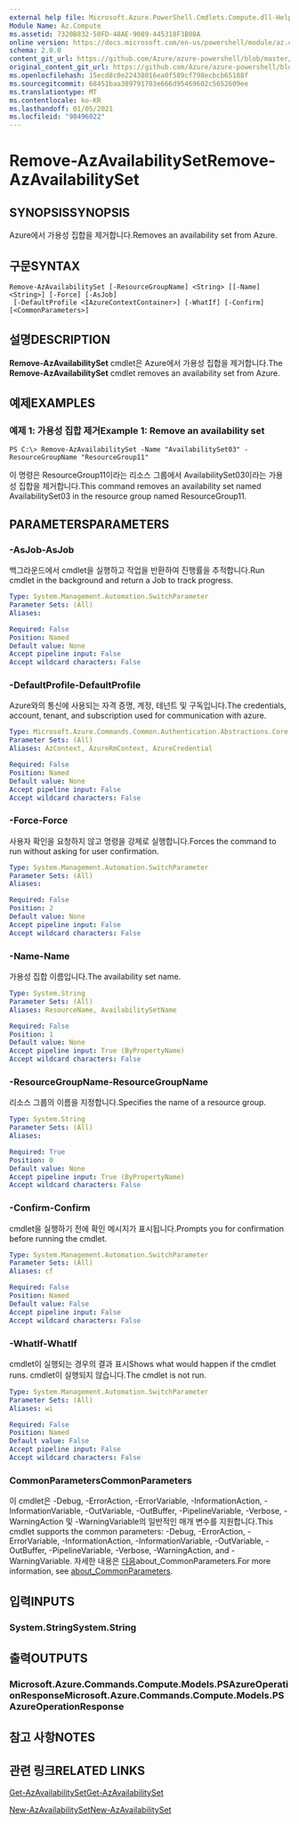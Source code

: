 ```yaml
---
external help file: Microsoft.Azure.PowerShell.Cmdlets.Compute.dll-Help.xml
Module Name: Az.Compute
ms.assetid: 7320B832-50FD-48AE-9089-445318F3B08A
online version: https://docs.microsoft.com/en-us/powershell/module/az.compute/remove-azavailabilityset
schema: 2.0.0
content_git_url: https://github.com/Azure/azure-powershell/blob/master/src/Compute/Compute/help/Remove-AzAvailabilitySet.md
original_content_git_url: https://github.com/Azure/azure-powershell/blob/master/src/Compute/Compute/help/Remove-AzAvailabilitySet.md
ms.openlocfilehash: 15ecd8c0e22438016ea0f589cf798ecbcb65188f
ms.sourcegitcommit: 68451baa389791703e666d95469602c5652609ee
ms.translationtype: MT
ms.contentlocale: ko-KR
ms.lasthandoff: 01/05/2021
ms.locfileid: "98496022"
---
```

# <span data-ttu-id="ddd22-101">Remove-AzAvailabilitySet</span><span class="sxs-lookup"><span data-stu-id="ddd22-101">Remove-AzAvailabilitySet</span></span>

## <span data-ttu-id="ddd22-102">SYNOPSIS</span><span class="sxs-lookup"><span data-stu-id="ddd22-102">SYNOPSIS</span></span>
<span data-ttu-id="ddd22-103">Azure에서 가용성 집합을 제거합니다.</span><span class="sxs-lookup"><span data-stu-id="ddd22-103">Removes an availability set from Azure.</span></span>

## <span data-ttu-id="ddd22-104">구문</span><span class="sxs-lookup"><span data-stu-id="ddd22-104">SYNTAX</span></span>

```
Remove-AzAvailabilitySet [-ResourceGroupName] <String> [[-Name] <String>] [-Force] [-AsJob]
 [-DefaultProfile <IAzureContextContainer>] [-WhatIf] [-Confirm] [<CommonParameters>]
```

## <span data-ttu-id="ddd22-105">설명</span><span class="sxs-lookup"><span data-stu-id="ddd22-105">DESCRIPTION</span></span>
<span data-ttu-id="ddd22-106">**Remove-AzAvailabilitySet** cmdlet은 Azure에서 가용성 집합을 제거합니다.</span><span class="sxs-lookup"><span data-stu-id="ddd22-106">The **Remove-AzAvailabilitySet** cmdlet removes an availability set from Azure.</span></span>

## <span data-ttu-id="ddd22-107">예제</span><span class="sxs-lookup"><span data-stu-id="ddd22-107">EXAMPLES</span></span>

### <span data-ttu-id="ddd22-108">예제 1: 가용성 집합 제거</span><span class="sxs-lookup"><span data-stu-id="ddd22-108">Example 1: Remove an availability set</span></span>
```
PS C:\> Remove-AzAvailabilitySet -Name "AvailabilitySet03" -ResourceGroupName "ResourceGroup11"
```

<span data-ttu-id="ddd22-109">이 명령은 ResourceGroup11이라는 리소스 그룹에서 AvailabilitySet03이라는 가용성 집합을 제거합니다.</span><span class="sxs-lookup"><span data-stu-id="ddd22-109">This command removes an availability set named AvailabilitySet03 in the resource group named ResourceGroup11.</span></span>

## <span data-ttu-id="ddd22-110">PARAMETERS</span><span class="sxs-lookup"><span data-stu-id="ddd22-110">PARAMETERS</span></span>

### <span data-ttu-id="ddd22-111">-AsJob</span><span class="sxs-lookup"><span data-stu-id="ddd22-111">-AsJob</span></span>
<span data-ttu-id="ddd22-112">백그라운드에서 cmdlet을 실행하고 작업을 반환하여 진행률을 추적합니다.</span><span class="sxs-lookup"><span data-stu-id="ddd22-112">Run cmdlet in the background and return a Job to track progress.</span></span>

```yaml
Type: System.Management.Automation.SwitchParameter
Parameter Sets: (All)
Aliases:

Required: False
Position: Named
Default value: None
Accept pipeline input: False
Accept wildcard characters: False
```

### <span data-ttu-id="ddd22-113">-DefaultProfile</span><span class="sxs-lookup"><span data-stu-id="ddd22-113">-DefaultProfile</span></span>
<span data-ttu-id="ddd22-114">Azure와의 통신에 사용되는 자격 증명, 계정, 테넌트 및 구독입니다.</span><span class="sxs-lookup"><span data-stu-id="ddd22-114">The credentials, account, tenant, and subscription used for communication with azure.</span></span>

```yaml
Type: Microsoft.Azure.Commands.Common.Authentication.Abstractions.Core.IAzureContextContainer
Parameter Sets: (All)
Aliases: AzContext, AzureRmContext, AzureCredential

Required: False
Position: Named
Default value: None
Accept pipeline input: False
Accept wildcard characters: False
```

### <span data-ttu-id="ddd22-115">-Force</span><span class="sxs-lookup"><span data-stu-id="ddd22-115">-Force</span></span>
<span data-ttu-id="ddd22-116">사용자 확인을 요청하지 않고 명령을 강제로 실행합니다.</span><span class="sxs-lookup"><span data-stu-id="ddd22-116">Forces the command to run without asking for user confirmation.</span></span>

```yaml
Type: System.Management.Automation.SwitchParameter
Parameter Sets: (All)
Aliases:

Required: False
Position: 2
Default value: None
Accept pipeline input: False
Accept wildcard characters: False
```

### <span data-ttu-id="ddd22-117">-Name</span><span class="sxs-lookup"><span data-stu-id="ddd22-117">-Name</span></span>
<span data-ttu-id="ddd22-118">가용성 집합 이름입니다.</span><span class="sxs-lookup"><span data-stu-id="ddd22-118">The availability set name.</span></span>

```yaml
Type: System.String
Parameter Sets: (All)
Aliases: ResourceName, AvailabilitySetName

Required: False
Position: 1
Default value: None
Accept pipeline input: True (ByPropertyName)
Accept wildcard characters: False
```

### <span data-ttu-id="ddd22-119">-ResourceGroupName</span><span class="sxs-lookup"><span data-stu-id="ddd22-119">-ResourceGroupName</span></span>
<span data-ttu-id="ddd22-120">리소스 그룹의 이름을 지정합니다.</span><span class="sxs-lookup"><span data-stu-id="ddd22-120">Specifies the name of a resource group.</span></span>

```yaml
Type: System.String
Parameter Sets: (All)
Aliases:

Required: True
Position: 0
Default value: None
Accept pipeline input: True (ByPropertyName)
Accept wildcard characters: False
```

### <span data-ttu-id="ddd22-121">-Confirm</span><span class="sxs-lookup"><span data-stu-id="ddd22-121">-Confirm</span></span>
<span data-ttu-id="ddd22-122">cmdlet을 실행하기 전에 확인 메시지가 표시됩니다.</span><span class="sxs-lookup"><span data-stu-id="ddd22-122">Prompts you for confirmation before running the cmdlet.</span></span>

```yaml
Type: System.Management.Automation.SwitchParameter
Parameter Sets: (All)
Aliases: cf

Required: False
Position: Named
Default value: False
Accept pipeline input: False
Accept wildcard characters: False
```

### <span data-ttu-id="ddd22-123">-WhatIf</span><span class="sxs-lookup"><span data-stu-id="ddd22-123">-WhatIf</span></span>
<span data-ttu-id="ddd22-124">cmdlet이 실행되는 경우의 결과 표시</span><span class="sxs-lookup"><span data-stu-id="ddd22-124">Shows what would happen if the cmdlet runs.</span></span>
<span data-ttu-id="ddd22-125">cmdlet이 실행되지 않습니다.</span><span class="sxs-lookup"><span data-stu-id="ddd22-125">The cmdlet is not run.</span></span>

```yaml
Type: System.Management.Automation.SwitchParameter
Parameter Sets: (All)
Aliases: wi

Required: False
Position: Named
Default value: False
Accept pipeline input: False
Accept wildcard characters: False
```

### <span data-ttu-id="ddd22-126">CommonParameters</span><span class="sxs-lookup"><span data-stu-id="ddd22-126">CommonParameters</span></span>
<span data-ttu-id="ddd22-127">이 cmdlet은 -Debug, -ErrorAction, -ErrorVariable, -InformationAction, -InformationVariable, -OutVariable, -OutBuffer, -PipelineVariable, -Verbose, -WarningAction 및 -WarningVariable의 일반적인 매개 변수를 지원합니다.</span><span class="sxs-lookup"><span data-stu-id="ddd22-127">This cmdlet supports the common parameters: -Debug, -ErrorAction, -ErrorVariable, -InformationAction, -InformationVariable, -OutVariable, -OutBuffer, -PipelineVariable, -Verbose, -WarningAction, and -WarningVariable.</span></span> <span data-ttu-id="ddd22-128">자세한 내용은 [다음](http://go.microsoft.com/fwlink/?LinkID=113216)about_CommonParameters.</span><span class="sxs-lookup"><span data-stu-id="ddd22-128">For more information, see [about_CommonParameters](http://go.microsoft.com/fwlink/?LinkID=113216).</span></span>

## <span data-ttu-id="ddd22-129">입력</span><span class="sxs-lookup"><span data-stu-id="ddd22-129">INPUTS</span></span>

### <span data-ttu-id="ddd22-130">System.String</span><span class="sxs-lookup"><span data-stu-id="ddd22-130">System.String</span></span>

## <span data-ttu-id="ddd22-131">출력</span><span class="sxs-lookup"><span data-stu-id="ddd22-131">OUTPUTS</span></span>

### <span data-ttu-id="ddd22-132">Microsoft.Azure.Commands.Compute.Models.PSAzureOperationResponse</span><span class="sxs-lookup"><span data-stu-id="ddd22-132">Microsoft.Azure.Commands.Compute.Models.PSAzureOperationResponse</span></span>

## <span data-ttu-id="ddd22-133">참고 사항</span><span class="sxs-lookup"><span data-stu-id="ddd22-133">NOTES</span></span>

## <span data-ttu-id="ddd22-134">관련 링크</span><span class="sxs-lookup"><span data-stu-id="ddd22-134">RELATED LINKS</span></span>

[<span data-ttu-id="ddd22-135">Get-AzAvailabilitySet</span><span class="sxs-lookup"><span data-stu-id="ddd22-135">Get-AzAvailabilitySet</span></span>](./Get-AzAvailabilitySet.md)

[<span data-ttu-id="ddd22-136">New-AzAvailabilitySet</span><span class="sxs-lookup"><span data-stu-id="ddd22-136">New-AzAvailabilitySet</span></span>](./New-AzAvailabilitySet.md)


